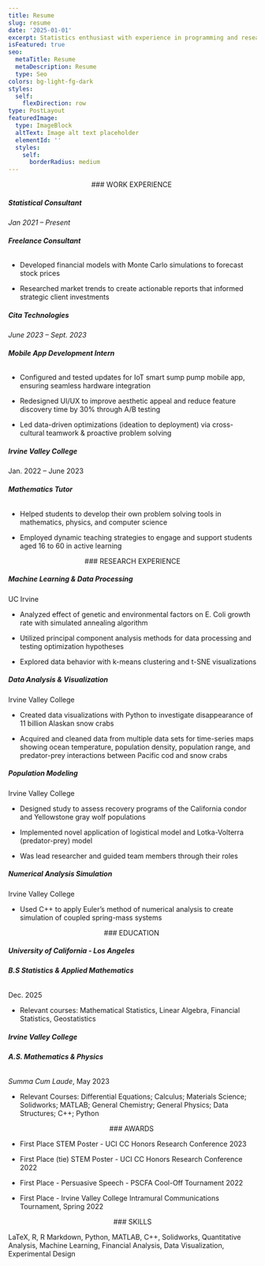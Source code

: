 ```yaml
---
title: Resume
slug: resume
date: '2025-01-01'
excerpt: Statistics enthusiast with experience in programming and research.
isFeatured: true
seo:
  metaTitle: Resume
  metaDescription: Resume
  type: Seo
colors: bg-light-fg-dark
styles:
  self:
    flexDirection: row
type: PostLayout
featuredImage:
  type: ImageBlock
  altText: Image alt text placeholder
  elementId: ''
  styles:
    self:
      borderRadius: medium
---
```

<div style="text-align: center">### WORK EXPERIENCE </div>

##### Statistical Consultant

*Jan 2021 – Present*

###### **Freelance Consultant**

*   Developed financial models with Monte Carlo simulations to forecast stock prices

*   Researched market trends to create actionable reports that informed strategic client investments

##### Cita Technologies

*June 2023 – Sept. 2023*

###### **Mobile App Development Intern**

*   Configured and tested updates for IoT smart sump pump mobile app, ensuring seamless hardware integration

*   Redesigned UI/UX to improve aesthetic appeal and reduce feature discovery time by 30% through A/B testing

*   Led data-driven optimizations (ideation to deployment) via cross-cultural teamwork & proactive problem solving

##### Irvine Valley College

Jan. 2022 – June 2023

###### **Mathematics Tutor**

*   Helped students to develop their own problem solving tools in mathematics, physics, and computer science

*   Employed dynamic teaching strategies to engage and support students aged 16 to 60 in active learning

<div style="text-align: center">### RESEARCH EXPERIENCE</div>

##### **Machine Learning & Data Processing**

UC Irvine 

*   Analyzed effect of genetic and environmental factors on E. Coli growth rate with simulated annealing algorithm

*   Utilized principal component analysis methods for data processing and testing optimization hypotheses

*   Explored data behavior with k-means clustering and t-SNE visualizations

##### **Data Analysis & Visualization**

Irvine Valley College

*   Created data visualizations with Python to investigate disappearance of 11 billion Alaskan snow crabs

*   Acquired and cleaned data from multiple data sets for time-series maps showing ocean temperature, population density, population range, and predator-prey interactions between Pacific cod and snow crabs

##### **Population Modeling**

Irvine Valley College 

*   Designed study to assess recovery programs of the California condor and Yellowstone gray wolf populations

*   Implemented novel application of logistical model and Lotka-Volterra (predator-prey) model

*   Was lead researcher and guided team members through their roles

##### **Numerical Analysis Simulation**

Irvine Valley College 

*   Used C++ to apply Euler’s method of numerical analysis to create simulation of coupled spring-mass systems

<div style="text-align: center">### EDUCATION </div>

##### University of California - Los Angeles

###### **B.S Statistics & Applied Mathematics**

Dec. 2025

*   Relevant courses: Mathematical Statistics, Linear Algebra, Financial Statistics, Geostatistics

##### Irvine Valley College

###### **A.S. Mathematics & Physics**

*Summa Cum Laude*, May 2023

*   Relevant Courses: Differential Equations; Calculus; Materials Science; Solidworks; MATLAB; General Chemistry; General Physics; Data Structures; C++; Python

<div style="text-align: center">### AWARDS </div>

*   First Place STEM Poster - UCI CC Honors Research Conference 2023

*   First Place (tie) STEM Poster - UCI CC Honors Research Conference 2022

*   First Place - Persuasive Speech - PSCFA Cool-Off Tournament 2022

*   First Place - Irvine Valley College Intramural Communications Tournament, Spring 2022

<div style="text-align: center">### SKILLS</div>

LaTeX, R, R Markdown, Python, MATLAB, C++, Solidworks, Quantitative Analysis, Machine Learning, Financial Analysis, Data Visualization, Experimental Design
